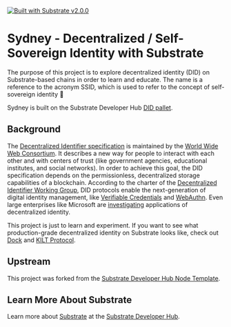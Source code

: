 [![Built with Substrate v2.0.0](https://img.shields.io/badge/Substrate-v2.0.0-E6007A)](https://github.com/paritytech/substrate/releases/tag/v2.0.0)

# Sydney - Decentralized / Self-Sovereign Identity with Substrate

The purpose of this project is to explore decentralized identity (DID) on Substrate-based chains in
order to learn and educate. The name is a reference to the acronym SSID, which is used to refer to
the concept of self-sovereign identity 🐨

Sydney is built on the Substrate Developer Hub
[DID pallet](https://github.com/substrate-developer-hub/pallet-did).

## Background

The [Decentralized Identifier specification](https://w3c.github.io/did-core/) is maintained by the
[World Wide Web Consortium](https://www.w3.org/). It describes a new way for people to interact with
each other and with centers of trust (like government agencies, educational institutes, and social
networks). In order to achieve this goal, the DID specification depends on the permissionless,
decentralized storage capabilities of a blockchain. According to the charter of the
[Decentralized Identifier Working Group](https://www.w3.org/2019/09/did-wg-charter.html), DID
protocols enable the next-generation of digital identity management, like
[Verifiable Credentials](https://www.w3.org/TR/vc-data-model/) and [WebAuthn](https://webauthn.io/).
Even large enterprises like Microsoft are
[investigating](https://query.prod.cms.rt.microsoft.com/cms/api/am/binary/RE2DjfY) applications of
decentralized identity.

This project is just to learn and experiment. If you want to see what production-grade decentralized
identity on Substrate looks like, check out [Dock](https://www.dock.io/) and
[KILT Protocol](https://www.kilt.io/).

## Upstream

This project was forked from the
[Substrate Developer Hub Node Template](https://github.com/substrate-developer-hub/substrate-node-template).

## Learn More About Substrate

Learn more about [Substrate](https://www.substrate.io/) at the
[Substrate Developer Hub](https://substrate.dev/).
